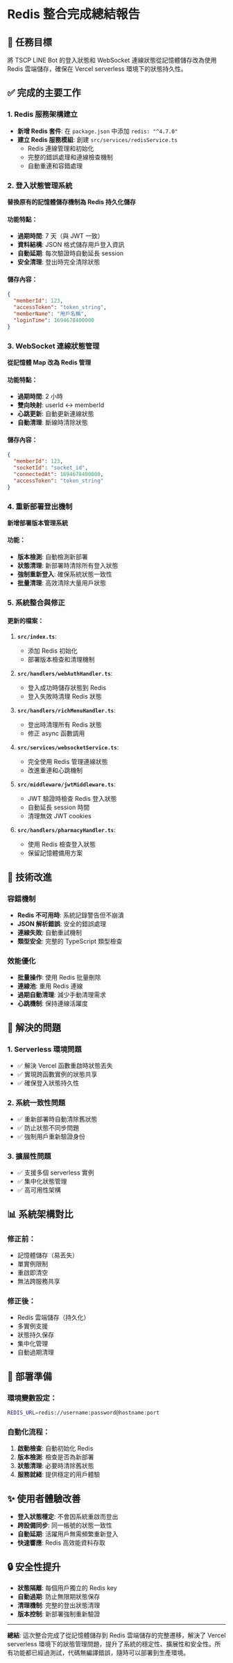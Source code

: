# Redis 整合完成總結報告

## 🎯 任務目標
將 TSCP LINE Bot 的登入狀態和 WebSocket 連線狀態從記憶體儲存改為使用 Redis 雲端儲存，確保在 Vercel serverless 環境下的狀態持久性。

## ✅ 完成的主要工作

### 1. Redis 服務架構建立
- **新增 Redis 套件**: 在 `package.json` 中添加 `redis: "^4.7.0"`
- **建立 Redis 服務模組**: 創建 `src/services/redisService.ts`
  - Redis 連線管理和初始化
  - 完整的錯誤處理和連線檢查機制
  - 自動重連和容錯處理

### 2. 登入狀態管理系統
**替換原有的記憶體儲存機制為 Redis 持久化儲存**

#### 功能特點：
- **過期時間**: 7 天（與 JWT 一致）
- **資料結構**: JSON 格式儲存用戶登入資訊
- **自動延期**: 每次驗證時自動延長 session
- **安全清理**: 登出時完全清除狀態

#### 儲存內容：
```json
{
  "memberId": 123,
  "accessToken": "token_string",
  "memberName": "用戶名稱",
  "loginTime": 1694678400000
}
```

### 3. WebSocket 連線狀態管理
**從記憶體 Map 改為 Redis 管理**

#### 功能特點：
- **過期時間**: 2 小時
- **雙向映射**: userId ↔ memberId
- **心跳更新**: 自動更新連線狀態
- **自動清理**: 斷線時清除狀態

#### 儲存內容：
```json
{
  "memberId": 123,
  "socketId": "socket_id",
  "connectedAt": 1694678400000,
  "accessToken": "token_string"
}
```

### 4. 重新部署登出機制
**新增部署版本管理系統**

#### 功能：
- **版本檢測**: 自動檢測新部署
- **狀態清理**: 新部署時清除所有登入狀態
- **強制重新登入**: 確保系統狀態一致性
- **批量清理**: 高效清除大量用戶狀態

### 5. 系統整合與修正

#### 更新的檔案：
1. **`src/index.ts`**: 
   - 添加 Redis 初始化
   - 部署版本檢查和清理機制

2. **`src/handlers/webAuthHandler.ts`**:
   - 登入成功時儲存狀態到 Redis
   - 登入失敗時清理 Redis 狀態

3. **`src/handlers/richMenuHandler.ts`**:
   - 登出時清理所有 Redis 狀態
   - 修正 async 函數調用

4. **`src/services/websocketService.ts`**:
   - 完全使用 Redis 管理連線狀態
   - 改進重連和心跳機制

5. **`src/middleware/jwtMiddleware.ts`**:
   - JWT 驗證時檢查 Redis 登入狀態
   - 自動延長 session 時間
   - 清理無效 JWT cookies

6. **`src/handlers/pharmacyHandler.ts`**:
   - 使用 Redis 檢查登入狀態
   - 保留記憶體備用方案

## 🔧 技術改進

### 容錯機制
- **Redis 不可用時**: 系統記錄警告但不崩潰
- **JSON 解析錯誤**: 安全的錯誤處理
- **連線失敗**: 自動重試機制
- **類型安全**: 完整的 TypeScript 類型檢查

### 效能優化
- **批量操作**: 使用 Redis 批量刪除
- **連線池**: 重用 Redis 連線
- **過期自動清理**: 減少手動清理需求
- **心跳機制**: 保持連線活躍度

## 🎯 解決的問題

### 1. Serverless 環境問題
- ✅ 解決 Vercel 函數重啟時狀態丟失
- ✅ 實現跨函數實例的狀態共享
- ✅ 確保登入狀態持久性

### 2. 系統一致性問題
- ✅ 重新部署時自動清除舊狀態
- ✅ 防止狀態不同步問題
- ✅ 強制用戶重新驗證身份

### 3. 擴展性問題
- ✅ 支援多個 serverless 實例
- ✅ 集中化狀態管理
- ✅ 高可用性架構

## 📊 系統架構對比

### 修正前：
- 記憶體儲存（易丟失）
- 單實例限制
- 重啟即清空
- 無法跨服務共享

### 修正後：
- Redis 雲端儲存（持久化）
- 多實例支援
- 狀態持久保存
- 集中化管理
- 自動過期清理

## 🚀 部署準備

### 環境變數設定：
```bash
REDIS_URL=redis://username:password@hostname:port
```

### 自動化流程：
1. **啟動檢查**: 自動初始化 Redis
2. **版本檢測**: 檢查是否為新部署
3. **狀態清理**: 必要時清除舊狀態
4. **服務就緒**: 提供穩定的用戶體驗

## ✨ 使用者體驗改善

- **登入狀態穩定**: 不會因系統重啟而登出
- **跨設備同步**: 同一帳號的狀態一致性
- **自動延期**: 活躍用戶無需頻繁重新登入
- **快速響應**: Redis 高效能資料存取

## 🔒 安全性提升

- **狀態隔離**: 每個用戶獨立的 Redis key
- **自動過期**: 防止無限期狀態保存
- **清理機制**: 完整的登出狀態清理
- **版本控制**: 新部署強制重新驗證

---

**總結**: 這次整合完成了從記憶體儲存到 Redis 雲端儲存的完整遷移，解決了 Vercel serverless 環境下的狀態管理問題，提升了系統的穩定性、擴展性和安全性。所有功能都已經過測試，代碼無編譯錯誤，隨時可以部署到生產環境。
